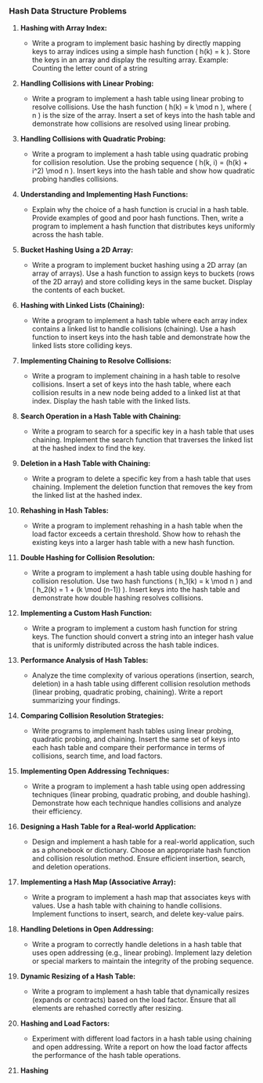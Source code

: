 ### Hash Data Structure Problems

1. **Hashing with Array Index:**

   - Write a program to implement basic hashing by directly mapping keys to array indices using a simple hash function \( h(k) = k \). Store the keys in an array and display the resulting array. Example: Counting the letter count of a string

2. **Handling Collisions with Linear Probing:**

   - Write a program to implement a hash table using linear probing to resolve collisions. Use the hash function \( h(k) = k \mod n \), where \( n \) is the size of the array. Insert a set of keys into the hash table and demonstrate how collisions are resolved using linear probing.

3. **Handling Collisions with Quadratic Probing:**

   - Write a program to implement a hash table using quadratic probing for collision resolution. Use the probing sequence \( h(k, i) = (h(k) + i^2) \mod n \). Insert keys into the hash table and show how quadratic probing handles collisions.

4. **Understanding and Implementing Hash Functions:**

   - Explain why the choice of a hash function is crucial in a hash table. Provide examples of good and poor hash functions. Then, write a program to implement a hash function that distributes keys uniformly across the hash table.

5. **Bucket Hashing Using a 2D Array:**

   - Write a program to implement bucket hashing using a 2D array (an array of arrays). Use a hash function to assign keys to buckets (rows of the 2D array) and store colliding keys in the same bucket. Display the contents of each bucket.

6. **Hashing with Linked Lists (Chaining):**

   - Write a program to implement a hash table where each array index contains a linked list to handle collisions (chaining). Use a hash function to insert keys into the hash table and demonstrate how the linked lists store colliding keys.

7. **Implementing Chaining to Resolve Collisions:**

   - Write a program to implement chaining in a hash table to resolve collisions. Insert a set of keys into the hash table, where each collision results in a new node being added to a linked list at that index. Display the hash table with the linked lists.

8. **Search Operation in a Hash Table with Chaining:**

   - Write a program to search for a specific key in a hash table that uses chaining. Implement the search function that traverses the linked list at the hashed index to find the key.

9. **Deletion in a Hash Table with Chaining:**

   - Write a program to delete a specific key from a hash table that uses chaining. Implement the deletion function that removes the key from the linked list at the hashed index.

10. **Rehashing in Hash Tables:**

    - Write a program to implement rehashing in a hash table when the load factor exceeds a certain threshold. Show how to rehash the existing keys into a larger hash table with a new hash function.

11. **Double Hashing for Collision Resolution:**

    - Write a program to implement a hash table using double hashing for collision resolution. Use two hash functions \( h_1(k) = k \mod n \) and \( h_2(k) = 1 + (k \mod (n-1)) \). Insert keys into the hash table and demonstrate how double hashing resolves collisions.

12. **Implementing a Custom Hash Function:**

    - Write a program to implement a custom hash function for string keys. The function should convert a string into an integer hash value that is uniformly distributed across the hash table indices.

13. **Performance Analysis of Hash Tables:**

    - Analyze the time complexity of various operations (insertion, search, deletion) in a hash table using different collision resolution methods (linear probing, quadratic probing, chaining). Write a report summarizing your findings.

14. **Comparing Collision Resolution Strategies:**

    - Write programs to implement hash tables using linear probing, quadratic probing, and chaining. Insert the same set of keys into each hash table and compare their performance in terms of collisions, search time, and load factors.

15. **Implementing Open Addressing Techniques:**

    - Write a program to implement a hash table using open addressing techniques (linear probing, quadratic probing, and double hashing). Demonstrate how each technique handles collisions and analyze their efficiency.

16. **Designing a Hash Table for a Real-world Application:**

    - Design and implement a hash table for a real-world application, such as a phonebook or dictionary. Choose an appropriate hash function and collision resolution method. Ensure efficient insertion, search, and deletion operations.

17. **Implementing a Hash Map (Associative Array):**

    - Write a program to implement a hash map that associates keys with values. Use a hash table with chaining to handle collisions. Implement functions to insert, search, and delete key-value pairs.

18. **Handling Deletions in Open Addressing:**

    - Write a program to correctly handle deletions in a hash table that uses open addressing (e.g., linear probing). Implement lazy deletion or special markers to maintain the integrity of the probing sequence.

19. **Dynamic Resizing of a Hash Table:**

    - Write a program to implement a hash table that dynamically resizes (expands or contracts) based on the load factor. Ensure that all elements are rehashed correctly after resizing.

20. **Hashing and Load Factors:**

    - Experiment with different load factors in a hash table using chaining and open addressing. Write a report on how the load factor affects the performance of the hash table operations.

21. **Hashing**
